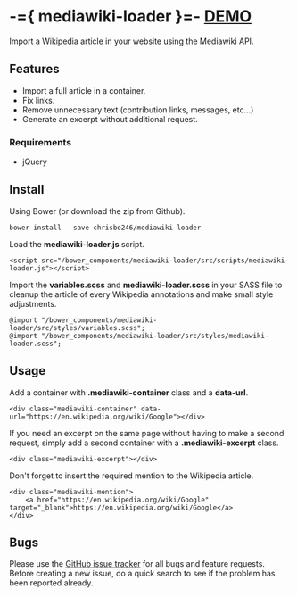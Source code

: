 # -={ mediawiki-loader }=- [DEMO](https://chrisbo246.github.io/mediawiki-loader/)


Import a Wikipedia article in your website using the Mediawiki API.

## Features

- Import a full article in a container.
- Fix links.
- Remove unnecessary text (contribution links, messages, etc...)
- Generate an excerpt without additional request.

### Requirements

- jQuery

## Install

Using Bower (or download the zip from Github).

```
bower install --save chrisbo246/mediawiki-loader
```

Load the **mediawiki-loader.js** script.

```
<script src="/bower_components/mediawiki-loader/src/scripts/mediawiki-loader.js"></script>
```

Import the **variables.scss** and **mediawiki-loader.scss** in your SASS file to cleanup the article of every Wikipedia annotations and make small style adjustments.

```
@import "/bower_components/mediawiki-loader/src/styles/variables.scss";
@import "/bower_components/mediawiki-loader/src/styles/mediawiki-loader.scss";
```

## Usage

Add a container with **.mediawiki-container** class and a **data-url**.

```
<div class="mediawiki-container" data-url="https://en.wikipedia.org/wiki/Google"></div>
```

If you need an excerpt on the same page without having to make a second request, simply add a second container with a **.mediawiki-excerpt** class.

```
<div class="mediawiki-excerpt"></div>
```

Don't forget to insert the required mention to the Wikipedia article.

```
<div class="mediawiki-mention">
    <a href="https://en.wikipedia.org/wiki/Google" target="_blank">https://en.wikipedia.org/wiki/Google</a>
</div>
```

<!--

## Contributing
Please read [CONTRIBUTING.md](CONTRIBUTING.md) for details on our code of conduct, and the process for submitting pull requests to us.

-->

## Bugs

Please use the [GitHub issue tracker](https://github.com/chrisbo246/pickyvagabond/issues) for all bugs and feature requests. Before creating a new issue, do a quick search to see if the problem has been reported already.

<!--

## License
This project is licensed under the MIT License - see the [LICENSE.md](LICENSE.md) file for details

-->
